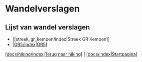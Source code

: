 # Wandelverslagen

## Lijst van wandel verslagen

  * [[streek_gr_kempen/index|Streek GR Kempen]]
  * [[GR5/index|GR5]]

[[docs/hiking/index|Terug naar hiking]] | [[docs/index|Startpagina]]

[//begin]: # "Autogenerated link references for markdown compatibility"
[GR5/index|GR5]: GR5/index "gr5"
[docs/hiking/index|Terug naar hiking]: ../index "Hiking"
[docs/index|Startpagina]: ../../index "Stoops Foamnotes"
[//end]: # "Autogenerated link references"
